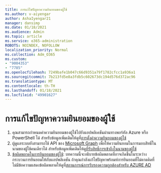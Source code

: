 ```yaml
---
title: การแก้ไขปัญหาความยินยอมของผู้ใช้
ms.author: v-aiyengar
author: AshaIyengar21
manager: dansimp
ms.date: 01/18/2021
ms.audience: Admin
ms.topic: article
ms.service: o365-administration
ROBOTS: NOINDEX, NOFOLLOW
localization_priority: Normal
ms.collection: Adm_O365
ms.custom:
- "9004353"
- "7785"
ms.openlocfilehash: 7249bafe1b047c66d9351a79f1782cfcc1a936a1
ms.sourcegitcommit: 7b213fd5e8a3fdb5c602673dc194d576d372ac96
ms.translationtype: MT
ms.contentlocale: th-TH
ms.lasthandoff: 01/18/2021
ms.locfileid: "49901627"
---
```

# <a name="troubleshoot-user-consent"></a>การแก้ไขปัญหาความยินยอมของผู้ใช้

1. คุณสามารถกำหนดค่าความยินยอมของผู้ใช้ไปยังแอปพลิเคชันผ่านทางพอร์ทัล Azure หรือ PowerShell ได้ สำหรับข้อมูลเพิ่มเติมให้ดูที่[การตั้งค่าความยินยอมของผู้ใช้](https://docs.microsoft.com/azure/active-directory/manage-apps/configure-user-consent?tabs=azure-portal#user-consent-settings)
1. ผู้ดูแลระบบยังสามารถใช้ API ของ [Microsoft Graph](https://docs.microsoft.com/azure/active-directory/manage-apps/configure-user-consent?tabs=azure-portal#user-consent-settings) เพื่อให้ความยินยอมในการมอบสิทธิ์ในนามของผู้ใช้คนเดียวได้ สำหรับข้อมูลเพิ่มเติมให้ดู[ที่รับสิทธิ์การเข้าถึงในนามของผู้ใช้](https://docs.microsoft.com/graph/auth-v2-user)
1. [ข้อผิดพลาดในการยินยอมของผู้ใช้](https://docs.microsoft.com/azure/active-directory/manage-apps/application-sign-in-unexpected-user-consent-error): บทความนี้จะอธิบายข้อผิดพลาดที่อาจเกิดขึ้นในระหว่างกระบวนการยินยอมให้กับแอปพลิเคชัน ถ้าคุณกำลังแก้ไขปัญหาพร้อมท์การยินยอมที่ไม่คาดคิดที่ไม่มีข้อความแสดงข้อผิดพลาดให้ดูที่[สถานการณ์การรับรองความถูกต้องสำหรับ AZURE AD](https://docs.microsoft.com/azure/active-directory/manage-apps/application-sign-in-unexpected-user-consent-error)